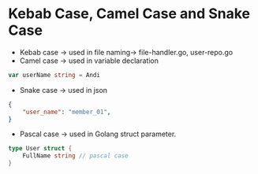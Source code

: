# Kebab Case, Camel Case and Snake Case

* Kebab case -> used in file naming-> file-handler.go, user-repo.go
* Camel case -> used in variable declaration

```go
var userName string = Andi
```

* Snake case -> used in json

```json
{
    "user_name": "member_01",
}
```

* Pascal case -> used in Golang struct parameter.

```go
type User struct {
    FullName string // pascal case
}
```
